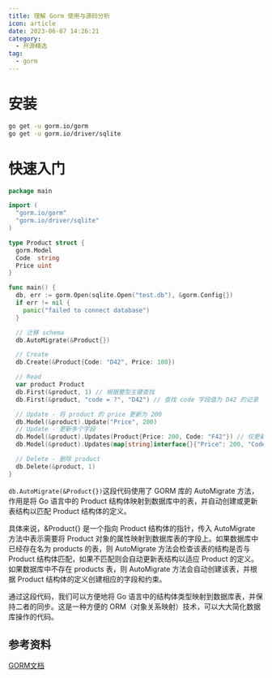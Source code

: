 ```yaml
---
title: 理解 Gorm 使用与源码分析 
icon: article
date: 2023-06-07 14:26:21
category:
  - 开源精选
tag:
  - gorm
---
```


# 安装
```bash
go get -u gorm.io/gorm
go get -u gorm.io/driver/sqlite
```

# 快速入门
```go
package main

import (
  "gorm.io/gorm"
  "gorm.io/driver/sqlite"
)

type Product struct {
  gorm.Model
  Code  string
  Price uint
}

func main() {
  db, err := gorm.Open(sqlite.Open("test.db"), &gorm.Config{})
  if err != nil {
    panic("failed to connect database")
  }

  // 迁移 schema
  db.AutoMigrate(&Product{})

  // Create
  db.Create(&Product{Code: "D42", Price: 100})

  // Read
  var product Product
  db.First(&product, 1) // 根据整型主键查找
  db.First(&product, "code = ?", "D42") // 查找 code 字段值为 D42 的记录

  // Update - 将 product 的 price 更新为 200
  db.Model(&product).Update("Price", 200)
  // Update - 更新多个字段
  db.Model(&product).Updates(Product{Price: 200, Code: "F42"}) // 仅更新非零值字段
  db.Model(&product).Updates(map[string]interface{}{"Price": 200, "Code": "F42"})

  // Delete - 删除 product
  db.Delete(&product, 1)
}
```
`db.AutoMigrate(&Product{})`这段代码使用了 GORM 库的 AutoMigrate 方法，作用是将 Go 语言中的 Product 结构体映射到数据库中的表，并自动创建或更新表结构以匹配 Product 结构体的定义。

具体来说，&Product{} 是一个指向 Product 结构体的指针，传入 AutoMigrate 方法中表示需要将 Product 对象的属性映射到数据库表的字段上。如果数据库中已经存在名为 products 的表，则 AutoMigrate 方法会检查该表的结构是否与 Product 结构体匹配，如果不匹配则会自动更新表结构以适应 Product 的定义。如果数据库中不存在 products 表，则 AutoMigrate 方法会自动创建该表，并根据 Product 结构体的定义创建相应的字段和约束。

通过这段代码，我们可以方便地将 Go 语言中的结构体类型映射到数据库表，并保持二者的同步。这是一种方便的 ORM（对象关系映射）技术，可以大大简化数据库操作的代码。



## 参考资料

[GORM文档](https://gorm.io/zh_CN/)